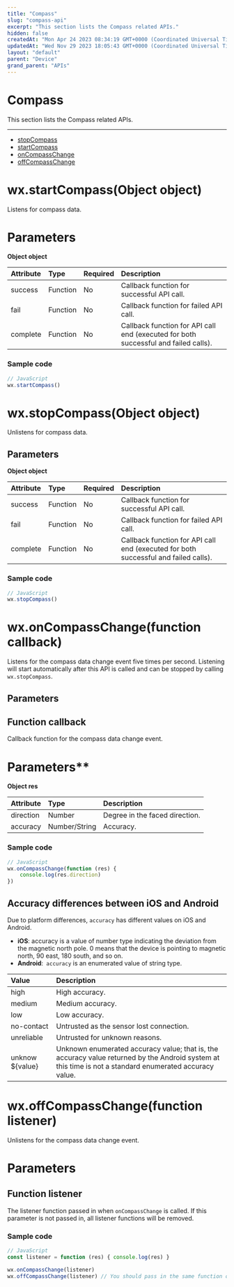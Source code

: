 ```yaml
---
title: "Compass"
slug: "compass-api"
excerpt: "This section lists the Compass related APIs."
hidden: false
createdAt: "Mon Apr 24 2023 08:34:19 GMT+0000 (Coordinated Universal Time)"
updatedAt: "Wed Nov 29 2023 18:05:43 GMT+0000 (Coordinated Universal Time)"
layout: "default"
parent: "Device"
grand_parent: "APIs"
---
```

# Compass 
This section lists the Compass related APIs.
*** 
- [stopCompass](doc:compass-api#wxstopcompassobject-object)
- [startCompass](doc:compass-api#wxstartcompassobject-object)
- [onCompassChange](doc:compass-api#wxoncompasschangefunction-callback)
- [offCompassChange](doc:compass-api#wxoffcompasschangefunction-listener)

# wx.startCompass(Object object)

Listens for compass data.

# Parameters

**Object object**

| Attribute | Type     | Required | Description                                                                         |
| :-------- | :------- | :------- | :---------------------------------------------------------------------------------- |
| success   | Function | No       | Callback function for successful API call.                                          |
| fail      | Function | No       | Callback function for failed API call.                                              |
| complete  | Function | No       | Callback function for API call end (executed for both successful and failed calls). |

### Sample code

```javascript
// JavaScript
wx.startCompass()
```

# wx.stopCompass(Object object)

Unlistens for compass data.

## Parameters

**Object object**

| Attribute | Type     | Required | Description                                                                         |
| :-------- | :------- | :------- | :---------------------------------------------------------------------------------- |
| success   | Function | No       | Callback function for successful API call.                                          |
| fail      | Function | No       | Callback function for failed API call.                                              |
| complete  | Function | No       | Callback function for API call end (executed for both successful and failed calls). |

### Sample code

```javascript
// JavaScript
wx.stopCompass()
```

# wx.onCompassChange(function callback)

Listens for the compass data change event five times per second. Listening will start automatically after this API is called and can be stopped by calling `wx.stopCompass`.

## Parameters

## Function callback

Callback function for the compass data change event.

# Parameters\*\*

**Object res**

| Attribute | Type          | Description                    |
| :-------- | :------------ | :----------------------------- |
| direction | Number        | Degree in the faced direction. |
| accuracy  | Number/String | Accuracy.                      |

### Sample code

```javascript
// JavaScript
wx.onCompassChange(function (res) {
	console.log(res.direction)
})
```

## Accuracy differences between iOS and Android

Due to platform differences, `accuracy` has different values on iOS and Android.

- **iOS**: accuracy is a value of number type indicating the deviation from the magnetic north pole. 0 means that the device is pointing to magnetic north, 90 east, 180 south, and so on.
- **Android**:` accuracy` is an enumerated value of string type.

| Value           | Description                                                                                                                                             |
| :-------------- | :------------------------------------------------------------------------------------------------------------------------------------------------------ |
| high            | High accuracy.                                                                                                                                          |
| medium          | Medium accuracy.                                                                                                                                        |
| low             | Low accuracy.                                                                                                                                           |
| no-contact      | Untrusted as the sensor lost connection.                                                                                                                |
| unreliable      | Untrusted for unknown reasons.                                                                                                                          |
| unknow ${value} | Unknown enumerated accuracy value; that is, the accuracy value returned by the Android system at this time is not a standard enumerated accuracy value. |

# wx.offCompassChange(function listener)

Unlistens for the compass data change event.

# Parameters

## Function listener

The listener function passed in when `onCompassChange` is called. If this parameter is not passed in, all listener functions will be removed.

### Sample code

```javascript
// JavaScript
const listener = function (res) { console.log(res) }

wx.onCompassChange(listener)
wx.offCompassChange(listener) // You should pass in the same function object as for the listener.
```
